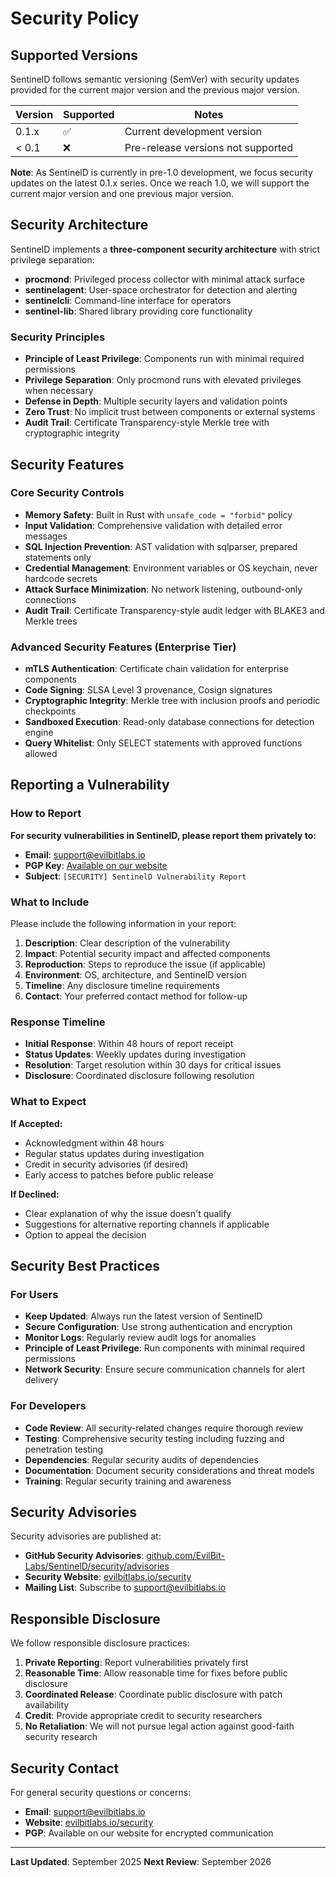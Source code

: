 # Security Policy

## Supported Versions

SentinelD follows semantic versioning (SemVer) with security updates provided for the current major version and the previous major version.

| Version | Supported          | Notes                              |
| ------- | ------------------ | ---------------------------------- |
| 0.1.x   | :white_check_mark: | Current development version        |
| < 0.1   | :x:                | Pre-release versions not supported |

**Note**: As SentinelD is currently in pre-1.0 development, we focus security updates on the latest 0.1.x series. Once we reach 1.0, we will support the current major version and one previous major version.

## Security Architecture

SentinelD implements a **three-component security architecture** with strict privilege separation:

- **procmond**: Privileged process collector with minimal attack surface
- **sentinelagent**: User-space orchestrator for detection and alerting
- **sentinelcli**: Command-line interface for operators
- **sentinel-lib**: Shared library providing core functionality

### Security Principles

- **Principle of Least Privilege**: Components run with minimal required permissions
- **Privilege Separation**: Only procmond runs with elevated privileges when necessary
- **Defense in Depth**: Multiple security layers and validation points
- **Zero Trust**: No implicit trust between components or external systems
- **Audit Trail**: Certificate Transparency-style Merkle tree with cryptographic integrity

## Security Features

### Core Security Controls

- **Memory Safety**: Built in Rust with `unsafe_code = "forbid"` policy
- **Input Validation**: Comprehensive validation with detailed error messages
- **SQL Injection Prevention**: AST validation with sqlparser, prepared statements only
- **Credential Management**: Environment variables or OS keychain, never hardcode secrets
- **Attack Surface Minimization**: No network listening, outbound-only connections
- **Audit Trail**: Certificate Transparency-style audit ledger with BLAKE3 and Merkle trees

### Advanced Security Features (Enterprise Tier)

- **mTLS Authentication**: Certificate chain validation for enterprise components
- **Code Signing**: SLSA Level 3 provenance, Cosign signatures
- **Cryptographic Integrity**: Merkle tree with inclusion proofs and periodic checkpoints
- **Sandboxed Execution**: Read-only database connections for detection engine
- **Query Whitelist**: Only SELECT statements with approved functions allowed

## Reporting a Vulnerability

### How to Report

**For security vulnerabilities in SentinelD, please report them privately to:**

- **Email**: <support@evilbitlabs.io>
- **PGP Key**: [Available on our website](https://evilbitlabs.io/security)
- **Subject**: `[SECURITY] SentinelD Vulnerability Report`

### What to Include

Please include the following information in your report:

1. **Description**: Clear description of the vulnerability
2. **Impact**: Potential security impact and affected components
3. **Reproduction**: Steps to reproduce the issue (if applicable)
4. **Environment**: OS, architecture, and SentinelD version
5. **Timeline**: Any disclosure timeline requirements
6. **Contact**: Your preferred contact method for follow-up

### Response Timeline

- **Initial Response**: Within 48 hours of report receipt
- **Status Updates**: Weekly updates during investigation
- **Resolution**: Target resolution within 30 days for critical issues
- **Disclosure**: Coordinated disclosure following resolution

### What to Expect

**If Accepted:**

- Acknowledgment within 48 hours
- Regular status updates during investigation
- Credit in security advisories (if desired)
- Early access to patches before public release

**If Declined:**

- Clear explanation of why the issue doesn't qualify
- Suggestions for alternative reporting channels if applicable
- Option to appeal the decision

## Security Best Practices

### For Users

- **Keep Updated**: Always run the latest version of SentinelD
- **Secure Configuration**: Use strong authentication and encryption
- **Monitor Logs**: Regularly review audit logs for anomalies
- **Principle of Least Privilege**: Run components with minimal required permissions
- **Network Security**: Ensure secure communication channels for alert delivery

### For Developers

- **Code Review**: All security-related changes require thorough review
- **Testing**: Comprehensive security testing including fuzzing and penetration testing
- **Dependencies**: Regular security audits of dependencies
- **Documentation**: Document security considerations and threat models
- **Training**: Regular security training and awareness

## Security Advisories

Security advisories are published at:

- **GitHub Security Advisories**: [github.com/EvilBit-Labs/SentinelD/security/advisories](https://github.com/EvilBit-Labs/SentinelD/security/advisories)
- **Security Website**: [evilbitlabs.io/security](https://evilbitlabs.io/security)
- **Mailing List**: Subscribe to <support@evilbitlabs.io>

## Responsible Disclosure

We follow responsible disclosure practices:

1. **Private Reporting**: Report vulnerabilities privately first
2. **Reasonable Time**: Allow reasonable time for fixes before public disclosure
3. **Coordinated Release**: Coordinate public disclosure with patch availability
4. **Credit**: Provide appropriate credit to security researchers
5. **No Retaliation**: We will not pursue legal action against good-faith security research

## Security Contact

For general security questions or concerns:

- **Email**: <support@evilbitlabs.io>
- **Website**: [evilbitlabs.io/security](https://evilbitlabs.io/security)
- **PGP**: Available on our website for encrypted communication

---

**Last Updated**: September 2025 **Next Review**: September 2026
